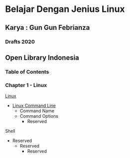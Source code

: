 # Belajar Dengan Jenius Linux

## Karya : Gun Gun Febrianza

### Drafts 2020



## Open Library Indonesia

### Table of Contents

### Chapter 1 - Linux

[Linux](https://github.com/gungunfebrianza/Belajar-Dengan-Jenius-Linux/blob/master/Linux.md)

- [Linux Command Line](https://github.com/gungunfebrianza/Belajar-Dengan-Jenius-Linux/blob/master/Linux%20Command%20Line.md)
  - Command Name
  - Command Options
    - Reserved

Shell

- Reserved
  - Reserved
    - Reserved
